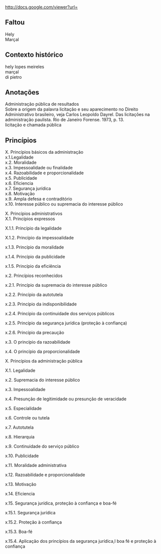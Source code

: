 http://docs.google.com/viewer?url=

Faltou
------
  Hely  
  Marçal

Contexto histórico
------------------
hely lopes meireles  
marçal  
di pietro

Anotações
---------
Administração pública de resultados  
Sobre a origem da palavra licitação e seu aparecimento no Direito Administrativo brasileiro, veja Carlos Leopoldo Dayrel. Das licitações na administração paulista. Rio de Janeiro Forense. 1973, p. 13.  
licitação e chamada pública

Princípios
----------
X. Princípios básicos da administração  
x.1.Legalidade  
x.2. Moralidade  
x.3. Impessoalidade ou finalidade  
x.4. Razoabilidade e proporcionalidade  
x.5. Publicidade  
x.6. Eficiencia  
x.7. Segurança jurídica  
x.8. Motivação  
x.9. Ampla defesa e contraditório  
x.10. Interesse público ou supremacia do interesse público  

X. Princípios administrativos  
X.1. Princípios expressos

X.1.1. Princípio da legalidade

X.1.2. Princípio da impessoalidade

x.1.3. Princípio da moralidade

x.1.4. Princípio da publicidade

x.1.5. Princípio da eficiência

x.2. Princípios reconhecidos

x.2.1. Princípio da supremacia do interesse público

x.2.2. Princípio da autotutela

x.2.3. Princípio da indisponibilidade

x.2.4. Princípio da continuidade dos serviços públicos

x.2.5. Princípio da segurança jurídica (proteção à confiança)

x.2.6. Princípio da precaução

x.3. O princípio da razoabilidade

x.4. O princípio da proporcionalidade




X. Princípios da administração pública

X.1. Legalidade

x.2. Supremacia do interesse público

x.3. Impessoalidade

x.4. Presunção de legitimidade ou presunção de veracidade

x.5. Especialidade

x.6. Controle ou tutela

x.7. Autotutela

x.8. Hierarquia

x.9. Continuidade do serviço público

x.10. Publicidade

x.11. Moralidade administrativa

x.12. Razoabilidade e proporcionalidade

x.13. Motivação 

x.14. Eficiencia

x.15. Segurança jurídica, proteção à confiança e boa-fé

x.15.1. Segurança jurídica

x.15.2. Proteção à confiança

x.15.3. Boa-fé

x.15.4. Aplicação dos princípios da segurança jurídica,l boa fé e proteção à confiança
